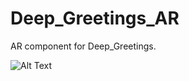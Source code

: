 # Deep_Greetings_AR
AR component for Deep_Greetings.

![Alt Text](https://github.com/Prabhav2B/Deep_Greetings_AR/tree/master/Demo_Video/Demo.gif)

